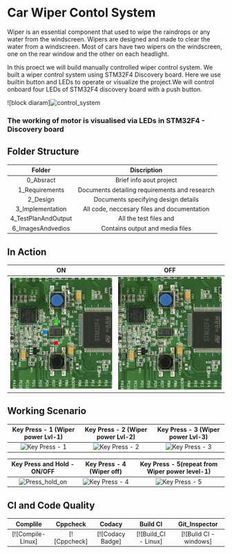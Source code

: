 # Car Wiper Contol System
Wiper is an essential component that used to wipe the raindrops or any water from the windscreen. Wipers are designed and made to clear the water from a windscreen. Most of cars have two wipers on the windscreen, one on the rear window and the other on each headlight.

In this proect we will build manually controlled wiper control system. We built a wiper control system using STM32F4 Discovery board. Here we use builtin button and LEDs to operate or visualize the project.We will control onboard four LEDs of STM32F4 discovery board with a push button.

![block diaram]![control_system](https://user-images.githubusercontent.com/102242702/168429618-b5eff371-0eba-4c88-8d18-7f1ef6a6bd07.PNG)


### The working of motor is visualised via LEDs in STM32F4 - Discovery board

## Folder Structure
| Folder | Discription |
| :---: | :---: | 
| 0_Absract | Brief info aout project
| 1_Requirements	| Documents detailing requirements and research
| 2_Design	| Documents specifying design details
| 3_Implementation |	All code, neccesary files and documentation
| 4_TestPlanAndOutput | All the test files and 
| 6_ImagesAndvedios | Contains output and media files

## In Action
|ON|OFF|
|:--:|:--:|
|![ON](https://github.com/Lokesh12121/M3_Wiper_Conytol_System_stm32f4/blob/main/6_ImagesAndVideos/ON_state.gif)|![OFF](https://github.com/Lokesh12121/M3_Wiper_Conytol_System_stm32f4/blob/main/6_ImagesAndVideos/OFF_state.gif)|

## Working Scenario
|Key Press - 1 (Wiper power Lvl-1)|Key Press - 2 (Wiper power Lvl-2)|Key Press - 3 (Wiper power Lvl-3)|
|:--:|:--:|:--:|
|![Key Press - 1](https://user-images.githubusercontent.com/102242702/168429757-4e2183f4-f1e6-4d36-9d34-30a270af1836.gif)|![Key Press - 2](https://user-images.githubusercontent.com/102242702/168429794-b16cbcf2-8f16-4752-9f27-331b0e7af90e.gif)|![Key Press - 3](https://user-images.githubusercontent.com/102242702/168429826-c2a0c931-2765-426a-82fb-70ada7ce75a1.gif)|

|Key Press and Hold - __ON/OFF__|Key Press - 4 (Wiper off)|Key Press - 5(repeat from Wiper power level-1)|
|:--:|:--:|:--:|
| ![Press_hold_on](https://user-images.githubusercontent.com/102242702/168429849-0cdf9633-e2af-46c4-b018-9e3051f63c03.gif) | ![Key Press - 4](https://user-images.githubusercontent.com/102242702/168429868-211a6106-6c18-4086-a7d6-7720d1d0332a.gif) | ![Key Press - 5](https://user-images.githubusercontent.com/102242702/168429881-56e7f003-91eb-4701-9285-8be1f514473b.gif) |

## CI and Code Quality

| Complile | Cppcheck | Codacy | Build CI | Git_Inspector
|:--:|:--:|:--:|:--:|:--:|
| [![Compile-Linux] | [![Cppcheck] | [![Codacy Badge] | [![Build_CI - Linux]| [![Bulid CI - windows]  | [![Git Inspector]|

